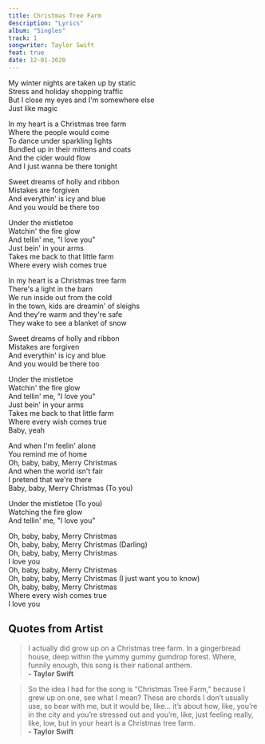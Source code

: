 ```yaml
---
title: Christmas Tree Farm
description: "Lyrics"
album: "Singles"
track: 1
songwriter: Taylor Swift
feat: true
date: 12-01-2020
---
```


<p className="intro">
My winter nights are taken up by static <br />
Stress and holiday shopping traffic <br />
But I close my eyes and I'm somewhere else <br />
Just like magic <br />
</p>
<p className="verse-one">
In my heart is a Christmas tree farm <br />
Where the people would come <br />
To dance under sparkling lights <br />
Bundled up in their mittens and coats <br />
And the cider would flow <br />
And I just wanna be there tonight <br />
</p>

<p className="pre-chorus">
Sweet dreams of holly and ribbon <br />
Mistakes are forgiven <br />
And everythin' is icy and blue <br />
And you would be there too <br />
</p>

<p className="chorus">
Under the mistletoe <br />
Watchin' the fire glow <br />
And tellin' me, "I love you" <br />
Just bein' in your arms <br />
Takes me back to that little farm <br />
Where every wish comes true <br />
</p>

<p className="verse-two">
In my heart is a Christmas tree farm <br />
There's a light in the barn <br />
We run inside out from the cold <br />
In the town, kids are dreamin' of sleighs <br />
And they're warm and they're safe <br />
They wake to see a blanket of snow <br />
</p>

<p className="pre-chorus">
Sweet dreams of holly and ribbon <br />
Mistakes are forgiven <br />
And everythin' is icy and blue <br />
And you would be there too <br />
</p>

<p className="chorus">
Under the mistletoe <br />
Watchin' the fire glow <br />
And tellin' me, "I love you" <br />
Just bein' in your arms <br />
Takes me back to that little farm <br />
Where every wish comes true <br />
Baby, yeah <br />
</p>

<p className="bridge">
And when I'm feelin' alone <br />
You remind me of home <br />
Oh, baby, baby, Merry Christmas <br />
And when the world isn't fair <br />
I pretend that we're there <br />
Baby, baby, Merry Christmas (To you) <br />
</p>
<p className="chorus">
Under the mistletoe (To you) <br />
Watching the fire glow <br />
And tellin' me, "I love you" <br />
</p>
<p className="outro">
Oh, baby, baby, Merry Christmas <br />
Oh, baby, baby, Merry Christmas (Darling) <br />
Oh, baby, baby, Merry Christmas <br />
I love you <br />
Oh, baby, baby, Merry Christmas <br />
Oh, baby, baby, Merry Christmas (I just want you to know) <br />
Oh, baby, baby, Merry Christmas <br />
Where every wish comes true <br />
I love you <br />
</p>

## Quotes from Artist

<blockquote>
I actually did grow up on a Christmas tree farm. In a gingerbread house, deep within the yummy gummy gumdrop forest. Where, funnily enough, this song is their national anthem.
<br />
<b> - Taylor Swift </b>
</blockquote>

<blockquote>
So the idea I had for the song is “Christmas Tree Farm,” because I grew up on one, see what I mean? These are chords I don’t usually use, so bear with me, but it would be, like… it’s about how, like, you’re in the city and you’re stressed out and you’re, like, just feeling really, like, low, but in your heart is a Christmas tree farm.
<br />
<b> - Taylor Swift </b>
</blockquote>
